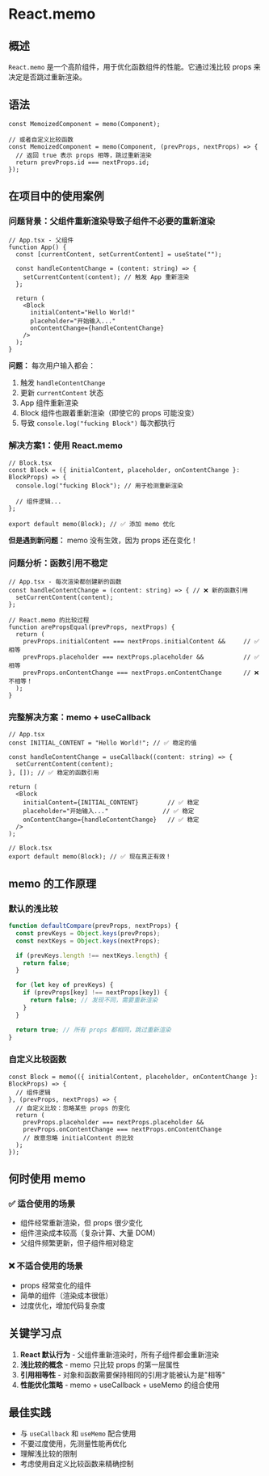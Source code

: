 # React.memo

## 概述

`React.memo` 是一个高阶组件，用于优化函数组件的性能。它通过浅比较 props 来决定是否跳过重新渲染。

## 语法

```tsx
const MemoizedComponent = memo(Component);

// 或者自定义比较函数
const MemoizedComponent = memo(Component, (prevProps, nextProps) => {
  // 返回 true 表示 props 相等，跳过重新渲染
  return prevProps.id === nextProps.id;
});
```

## 在项目中的使用案例

### 问题背景：父组件重新渲染导致子组件不必要的重新渲染

```tsx
// App.tsx - 父组件
function App() {
  const [currentContent, setCurrentContent] = useState("");

  const handleContentChange = (content: string) => {
    setCurrentContent(content); // 触发 App 重新渲染
  };

  return (
    <Block
      initialContent="Hello World!"
      placeholder="开始输入..."
      onContentChange={handleContentChange}
    />
  );
}
```

**问题：** 每次用户输入都会：
1. 触发 `handleContentChange`
2. 更新 `currentContent` 状态
3. App 组件重新渲染
4. Block 组件也跟着重新渲染（即使它的 props 可能没变）
5. 导致 `console.log("fucking Block")` 每次都执行

### 解决方案1：使用 React.memo

```tsx
// Block.tsx
const Block = ({ initialContent, placeholder, onContentChange }: BlockProps) => {
  console.log("fucking Block"); // 用于检测重新渲染

  // 组件逻辑...
};

export default memo(Block); // ✅ 添加 memo 优化
```

**但是遇到新问题：** memo 没有生效，因为 props 还在变化！

### 问题分析：函数引用不稳定

```tsx
// App.tsx - 每次渲染都创建新的函数
const handleContentChange = (content: string) => { // ❌ 新的函数引用
  setCurrentContent(content);
};

// React.memo 的比较过程
function arePropsEqual(prevProps, nextProps) {
  return (
    prevProps.initialContent === nextProps.initialContent &&     // ✅ 相等
    prevProps.placeholder === nextProps.placeholder &&           // ✅ 相等
    prevProps.onContentChange === nextProps.onContentChange      // ❌ 不相等！
  );
}
```

### 完整解决方案：memo + useCallback

```tsx
// App.tsx
const INITIAL_CONTENT = "Hello World!"; // ✅ 稳定的值

const handleContentChange = useCallback((content: string) => {
  setCurrentContent(content);
}, []); // ✅ 稳定的函数引用

return (
  <Block
    initialContent={INITIAL_CONTENT}        // ✅ 稳定
    placeholder="开始输入..."               // ✅ 稳定
    onContentChange={handleContentChange}   // ✅ 稳定
  />
);
```

```tsx
// Block.tsx
export default memo(Block); // ✅ 现在真正有效！
```

## memo 的工作原理

### 默认的浅比较
```js
function defaultCompare(prevProps, nextProps) {
  const prevKeys = Object.keys(prevProps);
  const nextKeys = Object.keys(nextProps);

  if (prevKeys.length !== nextKeys.length) {
    return false;
  }

  for (let key of prevKeys) {
    if (prevProps[key] !== nextProps[key]) {
      return false; // 发现不同，需要重新渲染
    }
  }

  return true; // 所有 props 都相同，跳过重新渲染
}
```

### 自定义比较函数
```tsx
const Block = memo(({ initialContent, placeholder, onContentChange }: BlockProps) => {
  // 组件逻辑
}, (prevProps, nextProps) => {
  // 自定义比较：忽略某些 props 的变化
  return (
    prevProps.placeholder === nextProps.placeholder &&
    prevProps.onContentChange === nextProps.onContentChange
    // 故意忽略 initialContent 的比较
  );
});
```

## 何时使用 memo

### ✅ 适合使用的场景
- 组件经常重新渲染，但 props 很少变化
- 组件渲染成本较高（复杂计算、大量 DOM）
- 父组件频繁更新，但子组件相对稳定

### ❌ 不适合使用的场景
- props 经常变化的组件
- 简单的组件（渲染成本很低）
- 过度优化，增加代码复杂度

## 关键学习点

1. **React 默认行为** - 父组件重新渲染时，所有子组件都会重新渲染
2. **浅比较的概念** - memo 只比较 props 的第一层属性
3. **引用相等性** - 对象和函数需要保持相同的引用才能被认为是"相等"
4. **性能优化策略** - memo + useCallback + useMemo 的组合使用

## 最佳实践

- 与 `useCallback` 和 `useMemo` 配合使用
- 不要过度使用，先测量性能再优化
- 理解浅比较的限制
- 考虑使用自定义比较函数来精确控制